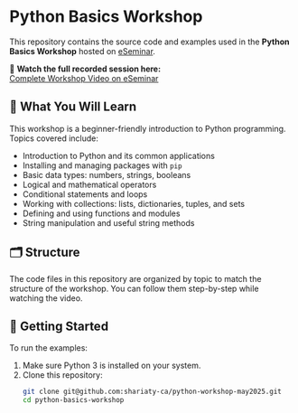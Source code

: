 # Python Basics Workshop

This repository contains the source code and examples used in the **Python Basics Workshop** hosted on [eSeminar](https://eseminar.tv/webinar/%DA%A9%D8%A7%D8%B1%DA%AF%D8%A7%D9%87-%D9%BE%D8%A7%DB%8C%D8%AA%D9%88%D9%86-%D9%85%D9%82%D8%AF%D9%85%D8%A7%D8%AA%DB%8C).

🎥 **Watch the full recorded session here:**  
[Complete Workshop Video on eSeminar](https://eseminar.tv/webinar/%DA%A9%D8%A7%D8%B1%DA%AF%D8%A7%D9%87-%D9%BE%D8%A7%DB%8C%D8%AA%D9%88%D9%86-%D9%85%D9%82%D8%AF%D9%85%D8%A7%D8%AA%DB%8C)

## 🧠 What You Will Learn

This workshop is a beginner-friendly introduction to Python programming. Topics covered include:

- Introduction to Python and its common applications
- Installing and managing packages with `pip`
- Basic data types: numbers, strings, booleans
- Logical and mathematical operators
- Conditional statements and loops
- Working with collections: lists, dictionaries, tuples, and sets
- Defining and using functions and modules
- String manipulation and useful string methods

## 🗂️ Structure

The code files in this repository are organized by topic to match the structure of the workshop. You can follow them step-by-step while watching the video.

## 🚀 Getting Started

To run the examples:

1. Make sure Python 3 is installed on your system.
2. Clone this repository:
   ```bash
   git clone git@github.com:shariaty-ca/python-workshop-may2025.git
   cd python-basics-workshop
